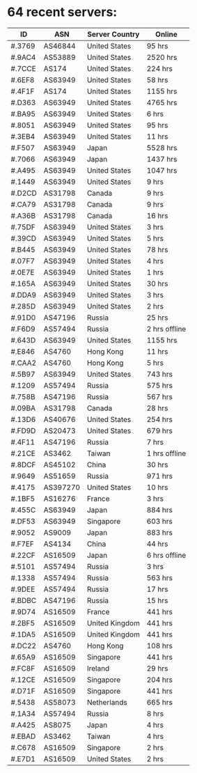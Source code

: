 # 64 recent servers:

| ID | ASN | Server Country | Online |
| ------ | ------ | ------ | ------ |
| #.3769 | AS46844 | United States | 95 hrs |
| #.9AC4 | AS53889 | United States | 2520 hrs |
| #.7CCE | AS174 | United States | 224 hrs |
| #.6EF8 | AS63949 | United States | 58 hrs |
| #.4F1F | AS174 | United States | 1155 hrs |
| #.D363 | AS63949 | United States | 4765 hrs |
| #.BA95 | AS63949 | United States | 6 hrs |
| #.8051 | AS63949 | United States | 95 hrs |
| #.3EB4 | AS63949 | United States | 11 hrs |
| #.F507 | AS63949 | Japan | 5528 hrs |
| #.7066 | AS63949 | Japan | 1437 hrs |
| #.A495 | AS63949 | United States | 1047 hrs |
| #.1449 | AS63949 | United States | 9 hrs |
| #.D2CD | AS31798 | Canada | 9 hrs |
| #.CA79 | AS31798 | Canada | 9 hrs |
| #.A36B | AS31798 | Canada | 16 hrs |
| #.75DF | AS63949 | United States | 3 hrs |
| #.39CD | AS63949 | United States | 5 hrs |
| #.B445 | AS63949 | United States | 78 hrs |
| #.07F7 | AS63949 | United States | 4 hrs |
| #.0E7E | AS63949 | United States | 1 hrs |
| #.165A | AS63949 | United States | 30 hrs |
| #.DDA9 | AS63949 | United States | 3 hrs |
| #.285D | AS63949 | United States | 2 hrs |
| #.91D0 | AS47196 | Russia | 25 hrs |
| #.F6D9 | AS57494 | Russia | 2 hrs offline |
| #.643D | AS63949 | United States | 1155 hrs |
| #.E846 | AS4760 | Hong Kong | 11 hrs |
| #.CAA2 | AS4760 | Hong Kong | 5 hrs |
| #.5B97 | AS63949 | United States | 743 hrs |
| #.1209 | AS57494 | Russia | 575 hrs |
| #.758B | AS47196 | Russia | 567 hrs |
| #.09BA | AS31798 | Canada | 28 hrs |
| #.13D6 | AS40676 | United States | 254 hrs |
| #.FD9D | AS20473 | United States | 679 hrs |
| #.4F11 | AS47196 | Russia | 7 hrs |
| #.21CE | AS3462 | Taiwan | 1 hrs offline |
| #.8DCF | AS45102 | China | 30 hrs |
| #.9649 | AS51659 | Russia | 971 hrs |
| #.4175 | AS397270 | United States | 10 hrs |
| #.1BF5 | AS16276 | France | 3 hrs |
| #.455C | AS63949 | Japan | 884 hrs |
| #.DF53 | AS63949 | Singapore | 603 hrs |
| #.9052 | AS9009 | Japan | 883 hrs |
| #.F7EF | AS4134 | China | 44 hrs |
| #.22CF | AS16509 | Japan | 6 hrs offline |
| #.5101 | AS57494 | Russia | 3 hrs |
| #.1338 | AS57494 | Russia | 563 hrs |
| #.9DEE | AS57494 | Russia | 17 hrs |
| #.BDBC | AS47196 | Russia | 15 hrs |
| #.9D74 | AS16509 | France | 441 hrs |
| #.2BF5 | AS16509 | United Kingdom | 441 hrs |
| #.1DA5 | AS16509 | United Kingdom | 441 hrs |
| #.DC22 | AS4760 | Hong Kong | 108 hrs |
| #.65A9 | AS16509 | Singapore | 441 hrs |
| #.FC8F | AS16509 | Ireland | 29 hrs |
| #.12CE | AS16509 | Singapore | 204 hrs |
| #.D71F | AS16509 | Singapore | 441 hrs |
| #.5438 | AS58073 | Netherlands | 665 hrs |
| #.1A34 | AS57494 | Russia | 8 hrs |
| #.A425 | AS8075 | Japan | 4 hrs |
| #.EBAD | AS3462 | Taiwan | 4 hrs |
| #.C678 | AS16509 | Singapore | 2 hrs |
| #.E7D1 | AS16509 | United States | 2 hrs |

